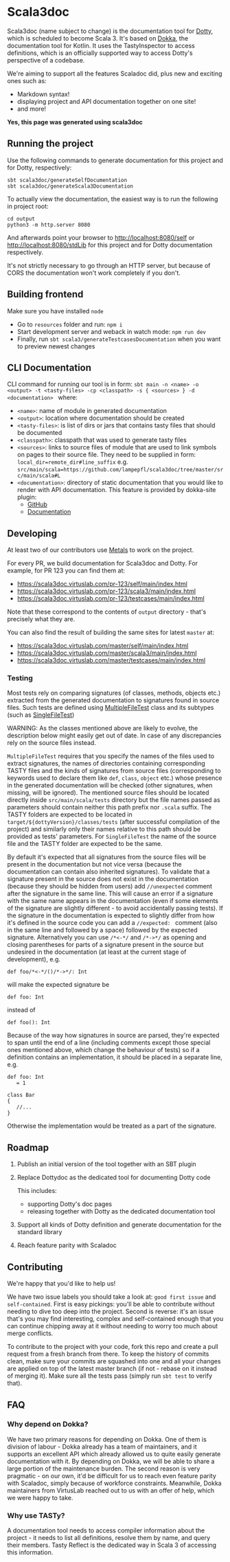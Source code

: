 # Scala3doc

Scala3doc (name subject to change) is the documentation tool for
[Dotty](https://github.com/lampepfl/dotty), which is scheduled to become
Scala 3. It's based on [Dokka](https://github.com/Kotlin/dokka), the
documentation tool for Kotlin. It uses the TastyInspector to access definitions,
which is an officially supported way to access Dotty's perspective of a
codebase.

We're aiming to support all the features Scaladoc did, plus new and exciting ones such as:

- Markdown syntax!
- displaying project and API documentation together on one site!
- and more!

**Yes, this page was generated using scala3doc**

## Running the project

Use the following commands to generate documentation for this project and for Dotty, respectively:

```
sbt scala3doc/generateSelfDocumentation
sbt scala3doc/generateScala3Documentation
```

To actually view the documentation, the easiest way is to run the following in project root:

```
cd output
python3 -m http.server 8080
```

And afterwards point your browser to <http://localhost:8080/self> or
<http://localhost:8080/stdLib> for this project and for Dotty documentation
respectively.

It's not strictly necessary to go through an HTTP server, but because of CORS
the documentation won't work completely if you don't.

## Building frontend

Make sure you have installed `node`

- Go to `resources` folder and run: `npm i`
- Start development server and weback in watch mode: `npm run dev`
- Finally, run `sbt scala3/generateTestcasesDocumentation` when you want to preview newest changes

## CLI Documentation

CLI command for running our tool is in form: `sbt main -n <name> -o <output> -t <tasty-files> -cp <classpath> -s { <sources> } -d <documentation> ` where:

- `<name>`: name of module in generated documentation
- `<output>`: location where documentation should be created
- `<tasty-files>`: is list of dirs or jars that contains tasty files that should be documented
- `<classpath>`: classpath that was used to generate tasty files
- `<sources>`: links to source files of module that are used to link symbols on pages to their source file. They need to be supplied in form:
  `local_dir=remote_dir#line_suffix` e.g. `src/main/scala=https://github.com/lampepfl/scala3doc/tree/master/src/main/scala#L`
- `<documentation>`: directory of static documentation that you would like to render with API documentation. This feature is provided by dokka-site plugin:
  - [GitHub](https://github.com/VirtusLab/dokka-site)
  - [Documentation](https://virtuslab.github.io/dokka-site/index.html)

## Developing

At least two of our contributors use [Metals](https://scalameta.org/metals/) to
work on the project.

For every PR, we build documentation for Scala3doc and Dotty. For example, for
PR 123 you can find them at:

- <https://scala3doc.virtuslab.com/pr-123/self/main/index.html>
- <https://scala3doc.virtuslab.com/pr-123/scala3/main/index.html>
- <https://scala3doc.virtuslab.com/pr-123/testcases/main/index.html>

Note that these correspond to the contents of `output` directory - that's
precisely what they are.

You can also find the result of building the same sites for latest `master` at:

- <https://scala3doc.virtuslab.com/master/self/main/index.html>
- <https://scala3doc.virtuslab.com/master/scala3/main/index.html>
- <https://scala3doc.virtuslab.com/master/testcases/main/index.html>

### Testing

Most tests rely on comparing signatures (of classes, methods, objects etc.) extracted from the generated documentation
to signatures found in source files. Such tests are defined using [MultipleFileTest](test/dotty/dokka/MultipleFileTest.scala) class
and its subtypes (such as [SingleFileTest](test/dotty/dokka/SingleFileTest.scala))

WARNING: As the classes mentioned above are likely to evolve, the description below might easily get out of date.
In case of any discrepancies rely on the source files instead.

`MultipleFileTest` requires that you specify the names of the files used to extract signatures,
the names of directories containing corresponding TASTY files
and the kinds of signatures from source files (corresponding to keywords used to declare them like `def`, `class`, `object` etc.)
whose presence in the generated documentation will be checked (other signatures, when missing, will be ignored).
The mentioned source files should be located directly inside `src/main/scala/tests` directory
but the file names passed as parameters should contain neither this path prefix nor `.scala` suffix.
The TASTY folders are expected to be located in `target/${dottyVersion}/classes/tests` (after successful compilation of the project)
and similarly only their names relative to this path should be provided as tests' parameters.
For `SingleFileTest` the name of the source file and the TASTY folder are expected to be the same.

By default it's expected that all signatures from the source files will be present in the documentation
but not vice versa (because the documentation can contain also inherited signatures).
To validate that a signature present in the source does not exist in the documentation
(because they should be hidden from users) add `//unexpected` comment after the signature in the same line.
This will cause an error if a signature with the same name appears in the documentation
(even if some elements of the signature are slightly different - to avoid accidentally passing tests).
If the signature in the documentation is expected to slightly differ from how it's defined in the source code
you can add a `//expected: ` comment (also in the same line and followed by a space) followed by the expected signature.
Alternatively you can use `/*<-*/` and `/*->*/` as opening and closing parentheses for parts of a signature present in the source but undesired in the documentation (at least at the current stage of development), e.g.

```
def foo/*<-*/()/*->*/: Int
```

will make the expected signature be

```
def foo: Int
```

instead of

```
def foo(): Int
```

Because of the way how signatures in source are parsed, they're expected to span until the end of a line (including comments except those special ones mentioned above, which change the behaviour of tests) so if a definition contains an implementation, it should be placed in a separate line, e.g.

```
def foo: Int
   = 1

class Bar
{
   //...
}
```

Otherwise the implementation would be treated as a part of the signature.

## Roadmap

1. Publish an initial version of the tool together with an SBT plugin
1. Replace Dottydoc as the dedicated tool for documenting Dotty code

   This includes:

   - supporting Dotty's doc pages
   - releasing together with Dotty as the dedicated documentation tool

1. Support all kinds of Dotty definition and generate documentation for the
   standard library
1. Reach feature parity with Scaladoc

## Contributing

We're happy that you'd like to help us!

We have two issue labels you should take a look at: `good first issue` and
`self-contained`. First is easy pickings: you'll be able to contribute without
needing to dive too deep into the project. Second is reverse: it's an issue
that's you may find interesting, complex and self-contained enough that you can
continue chipping away at it without needing to worry too much about merge
conflicts.

To contribute to the project with your code, fork this repo and create a pull request from a fresh branch from there.
To keep the history of commits clean, make sure your commits are squashed into one
and all your changes are applied on top of the latest master branch (if not - rebase on it instead of merging it).
Make sure all the tests pass (simply run `sbt test` to verify that).

## FAQ

### Why depend on Dokka?

We have two primary reasons for depending on Dokka. One of them is division of
labour - Dokka already has a team of maintainers, and it supports an excellent
API which already allowed us to quite easily generate documentation with it. By
depending on Dokka, we will be able to share a large portion of the maintenance
burden. The second reason is very pragmatic - on our own, it'd be difficult for
us to reach even feature parity with Scaladoc, simply because of workforce
constraints. Meanwhile, Dokka maintainers from VirtusLab reached out to us with
an offer of help, which we were happy to take.

### Why use TASTy?

A documentation tool needs to access compiler information about the project - it
needs to list all definitions, resolve them by name, and query their members.
Tasty Reflect is the dedicated way in Scala 3 of accessing this information.
